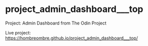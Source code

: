 # project_admin_dashboard___top
Project: Admin Dashboard from The Odin Project

Live project: https://hombreombre.github.io/project_admin_dashboard___top/